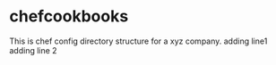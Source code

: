 # chefcookbooks
This is chef config directory structure for a xyz company.
adding line1
adding line 2
